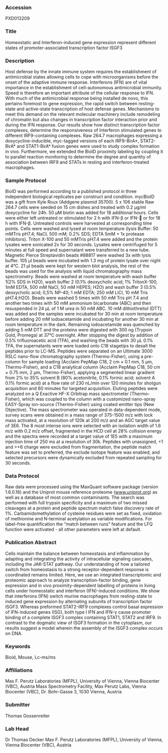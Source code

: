 ### Accession
PXD013209

### Title
Homeostatic and Interferon-induced gene expression represent different states of promoter-associated transcription factor ISGF3

### Description
Host defense by the innate immune system requires the establishment of antimicrobial states allowing cells to cope with microorganisms before the onset of the adaptive immune response. Interferons (IFN) are of vital importance in the establishment of cell-autonomous antimicrobial immunity.  Speed is therefore an important attribute of the cellular response to IFN. With much of the antimicrobial response being installed de novo, this pertains foremost to gene expression, the rapid switch between resting-state and active-state transcription of host defense genes. Mechanisms to meet this demand on the relevant molecular machinery include remodeling of chromatin but also changes in transcription factor interaction prior and during the IFN response. Our results show how distinct transcription factor complexes, determine the responsiveness of Interferon stimulated genes to different IRF9-containing complexes. Raw 264.7 macrophages expressing a doxycycline-inducible, myc-tagged versions of each IRF9-BirA*, STAT2-BirA* and STAT1-BirA* fusion genes were used to study complex formation in vivo. Furthermore, we extended the BioID proximity labeling by coupling it to parallel reaction monitoring to determine the degree and quantity of association between IRF9 and STATs in resting and interferon-treated macrophages.

### Sample Protocol
BioID was performed according to a published protocol in three independent biological replicates per construct and condition. mycBioID was a gift from Kyle Roux (Addgene plasmid 35700). 5 x 106 stable Raw 264.7 cells were seeded on 15 cm dishes and treated with 0.2 µg/ml doxycycline for 24h. 50 µM biotin was added for 18 additional hours. Cells were either left untreated or stimulated for 2 h with IFN-β or IFN- or for 18 h with IFN-β. Untreated controls were harvested at corresponding time points. Cells were washed and lysed at room temperature (lysis Buffer: 50 mMTris pH7.4; NaCL 500 mM; 0.2% SDS; EDTA 5mM + 1x protease inhibitors). Triton X-100 and 50 mMTris pH7.4 were added and the protein lysates were sonicated 2x for 30 seconds. Lysates were centrifuged for 5 minutes at full speed and supernatant were transferred to a new tube. Magnetic Pierce Streptavidin beads #88817 were washed 3x with lysis buffer. 105 µl beads were incubated with 1.3 mg of protein lysate over night at 4°C. 21 µl beads were kept for western blot analysis, the rest of the beads was used for the analysis with liquid chromatography mass spectrometry. Beads were washed at room temperature with wash buffer 1(2% SDS in H2O), wash buffer 2 (0.1% deoxycholic acid; 1% TritonX-100, 1mM EDTA, 500 mM NaCl, 50 mM HEPES; H2O) and wash buffer 3 (0.5% deoxycholic acid; 0,5% NP-40; 1 mM EDTA; 250 mM LiCl, 10 mM Tris pH7.4;H2O).  Beads were washed 5 times with 50 mM Tris pH 7.4 and another two times with 50 mM ammonium bicarbonate (ABC) and then resuspended in 24 µL of 1 M urea in 50 mM ABC. 10 mM dithiothreitol (DTT) was added and the samples were incubated for 30 min at room temperature before adding 20 mM iodoacetamide and incubating for another 30 min at room temperature in the dark. Remaining iodoacetamide was quenched by adding 5 mM DTT and the proteins were digested with 300 ng (Trypsin Gold, Promega) at 37°C overnight. After stopping the digest by addition of 0.5% trifluoroacetic acid (TFA), and washing the beads with 30 µL 0.1% TFA, the supernatants were were loaded onto C18 stagetips to desalt the peptides prior to LC-MS. Peptides were separated on an Ultimate 3000 RSLC nano-flow chromatography system (Thermo-Fisher), using a pre-column for sample loading (Acclaim PepMap C18, 2 cm × 0.1 mm, 5 μm, Thermo-Fisher), and a C18 analytical column (Acclaim PepMap C18, 50 cm × 0.75 mm, 2 μm, Thermo-Fisher), applying a segmented linear gradient from 2% to 35% solvent B (80% acetonitrile, 0.1% formic acid; solvent A 0.1% formic acid) at a flow rate of 230 nL/min over 120 minutes for shotgun acquisition and  60 minutes for targeted acquisition. Eluting peptides were analyzed on a Q Exactive HF-X Orbitrap mass spectrometer (Thermo-Fisher), which was coupled to the column with a customized nano-spray EASY-Spray ion-source (Thermo-Fisher) using coated emitter tips (New Objective). The mass spectrometer was operated in data-dependent mode, survey scans were obtained in a mass range of 375-1500 m/z with lock mass activated, at a resolution of 120k at 200 m/z and an AGC target value of 3E6. The 8 most intense ions were selected with an isolation width of 1.6 m/z with 0.2 m/z offset, fragmented in the HCD cell at 28% collision energy and the spectra were recorded at a target value of 1E5 with a maximum injection time of 250 ms at a resolution of 30k. Peptides with unassigned, +1 and >+6 charge were excluded from fragmentation, the peptide match feature was set to preferred, the exclude isotope feature was enabled, and selected precursors were dynamically excluded from repeated sampling for 30 seconds.

### Data Protocol
Raw data were processed using the MaxQuant software package (version 1.6.0.16) and the Uniprot mouse reference proteome (www.uniprot.org) as well as a database of most common contaminants. The search was performed with full trypsin specificity and a maximum of two missed cleavages at a protein and peptide spectrum match false discovery rate of 1%. Carbamidomethylation of cysteine residues were set as fixed, oxidation of methionine and N-terminal acetylation as variable modifications. For label-free quantification the “match between runs” feature and the LFQ function were activated - all other parameters were left at default.

### Publication Abstract
Cells maintain the balance between homeostasis and inflammation by adapting and integrating the activity of intracellular signaling cascades, including the JAK-STAT pathway. Our understanding of how a tailored switch from homeostasis to a strong receptor-dependent response is coordinated remains limited. Here, we use an integrated transcriptomic and proteomic approach to analyze transcription-factor binding, gene expression and in vivo proximity-dependent labelling of proteins in living cells under homeostatic and interferon (IFN)-induced conditions. We show that interferons (IFN) switch murine macrophages from resting-state to induced gene expression by alternating subunits of transcription factor ISGF3. Whereas preformed STAT2-IRF9 complexes control basal expression of IFN-induced genes (ISG), both type I IFN and IFN-&#x3b3; cause promoter binding of a complete ISGF3 complex containing STAT1, STAT2 and IRF9. In contrast to the dogmatic view of ISGF3 formation in the cytoplasm, our results suggest a model wherein the assembly of the ISGF3 complex occurs on DNA.

### Keywords
Bioid, Mouse, Lc-ms/ms

### Affiliations
Max F. Perutz Laboratories (MFPL), University of Vienna, Vienna Biocenter (VBC), Austria
Mass Spectrometry Facility, Max Perutz Labs, Vienna Biocenter (VBC), Dr. Bohr-Gasse 3, 1030 Vienna, Austria

### Submitter
Thomas Gossenreiter

### Lab Head
Dr Thomas Decker
Max F. Perutz Laboratories (MFPL), University of Vienna, Vienna Biocenter (VBC), Austria


